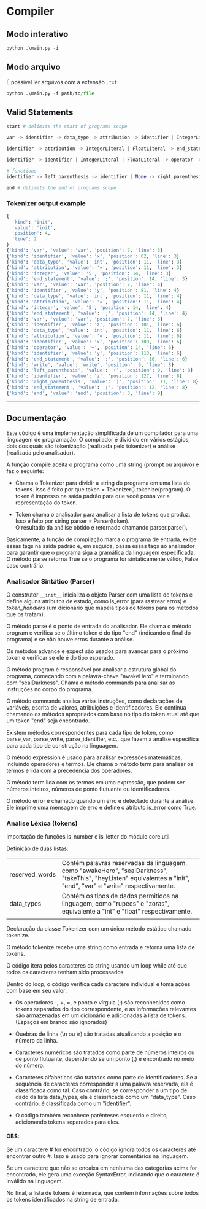 # Compiler

## Modo interativo

```python
python .\main.py -i
```

## Modo arquivo

É possível ler arquivos com a extensão `.txt`.

```python
python .\main.py -f path/to/file
```

## Valid Statements

```python
start # delimits the start of programs scope

var -> identifier -> data_type -> attribution -> identifier | IntegerLiteral | FloatLiteral -> end_statement

identifier -> attribution -> IntegerLiteral | FloatLiteral -> end_statement

identifier -> identifier | IntegerLiteral | FloatLiteral -> operator -> identifier | IntegerLiteral | FloatLiteral -> end_statement

# functions
identifier -> left_parenthesis -> identifier | None -> right_parenthesis -> end_statement

end # delimits the end of programs scope
```

### Tokenizer output example

```python
{
  'kind': 'init', 
  'value': 'init', 
  'position': 4, 
  'line': 2
}
{'kind': 'var', 'value': 'var', 'position': 7, 'line': 3}
{'kind': 'identifier', 'value': 'x', 'position': 62, 'line': 3}
{'kind': 'data_type', 'value': 'int', 'position': 11, 'line': 3}
{'kind': 'attribution', 'value': '=', 'position': 11, 'line': 3}
{'kind': 'integer', 'value': '5', 'position': 14, 'line': 3}
{'kind': 'end_statement', 'value': ';', 'position': 14, 'line': 3}
{'kind': 'var', 'value': 'var', 'position': 7, 'line': 4}
{'kind': 'identifier', 'value': 'y', 'position': 81, 'line': 4}
{'kind': 'data_type', 'value': 'int', 'position': 11, 'line': 4}
{'kind': 'attribution', 'value': '=', 'position': 11, 'line': 4}
{'kind': 'integer', 'value': '5', 'position': 14, 'line': 4}
{'kind': 'end_statement', 'value': ';', 'position': 14, 'line': 4}
{'kind': 'var', 'value': 'var', 'position': 7, 'line': 6}
{'kind': 'identifier', 'value': 'z', 'position': 101, 'line': 6}
{'kind': 'data_type', 'value': 'int', 'position': 11, 'line': 6}
{'kind': 'attribution', 'value': '=', 'position': 11, 'line': 6}
{'kind': 'identifier', 'value': 'x', 'position': 109, 'line': 6}
{'kind': 'operator', 'value': '+', 'position': 14, 'line': 6}
{'kind': 'identifier', 'value': 'y', 'position': 113, 'line': 6}
{'kind': 'end_statement', 'value': ';', 'position': 16, 'line': 6}
{'kind': 'write', 'value': 'write', 'position': 9, 'line': 8}
{'kind': 'left_parenthesis', 'value': '(', 'position': 9, 'line': 8}
{'kind': 'identifier', 'value': 'z', 'position': 127, 'line': 8}
{'kind': 'right_parenthesis', 'value': ')', 'position': 11, 'line': 8}
{'kind': 'end_statement', 'value': ';', 'position': 12, 'line': 8}
{'kind': 'end', 'value': 'end', 'position': 3, 'line': 9}
```

---

## Documentação

Este código é uma implementação simplificada de um compilador para uma linguagem de programação. O compilador é dividido em vários estágios, dois dos quais são tokenização (realizada pelo tokenizer) e  análise (realizada pelo analisador).   

A função compile aceita o programa como uma string (prompt ou arquivo) e faz o seguinte:   

- Chama o Tokenizer para dividir a string do programa em uma lista de tokens. Isso é feito por que token = Tokenizer().tokenize(program). O token é impresso na saída padrão para que você possa ver a representação do token. 

- Token chama o analisador para analisar a lista de tokens que produz. Isso é feito por string parser = Parser(token).  
O resultado da análise obtido é retornado chamando parser.parse().  

Basicamente, a função de compilação marca o programa de entrada, exibe essas tags na saída padrão e, em seguida, passa essas tags ao analisador para garantir que o programa siga a gramática da linguagem especificada. O método parse retorna True se o programa for sintaticamente válido, False caso contrário.

### Analisador Sintático (Parser)

O construtor `__init__` inicializa o objeto Parser com uma lista de tokens e define alguns atributos de estado, como is_error (para rastrear erros) e *token_handlers* (um dicionário que mapeia tipos de tokens para os métodos que os tratam).

O método parse é o ponto de entrada do analisador. Ele chama o método program e verifica se o último token é do tipo "end" (indicando o final do programa) e se não houve erros durante a análise.

Os métodos advance e expect são usados para avançar para o próximo token e verificar se ele é do tipo esperado.

O método program é responsável por analisar a estrutura global do programa, começando com a palavra-chave "awakeHero" e terminando com "sealDarkness". Chama o método commands para analisar as instruções no corpo do programa.

O método commands analisa várias instruções, como declarações de variáveis, escrita de valores, atribuições e identificadores. Ele continua chamando os métodos apropriados com base no tipo do token atual até que um token "end" seja encontrado.

Existem métodos correspondentes para cada tipo de token, como parse_var, parse_write, parse_identifier, etc., que fazem a análise específica para cada tipo de construção na linguagem.

O método expression é usado para analisar expressões matemáticas, incluindo operadores e termos. Ele chama o método term para analisar os termos e lida com a precedência dos operadores.

O método term lida com os termos em uma expressão, que podem ser números inteiros, números de ponto flutuante ou identificadores.

O método error é chamado quando um erro é detectado durante a análise. Ele imprime uma mensagem de erro e define o atributo is_error como True.

### Analise Léxica (tokens)

Importação de funções is_number e is_letter do módulo core.util.

Definição de duas listas:

|                |                                                                                                                                                                    |
| -------------- | ------------------------------------------------------------------------------------------------------------------------------------------------------------------ |
| reserved_words | Contém palavras reservadas da linguagem, como "awakeHero", "sealDarkness", "takeThis", "heyListen" equivalentes a  "init", "end", "var" e "write" respectivamente. |
| data_types     | Contém os tipos de dados permitidos na linguagem, como "rupees" e "zoras", equivalente a "int" e "float" respectivamente.                                          |
|                |                                                                                                                                                                    |

Declaração da classe Tokenizer com um único método estático chamado tokenize.

O método tokenize recebe uma string como entrada e retorna uma lista de tokens.

O código itera pelos caracteres da string usando um loop while até que todos os caracteres tenham sido processados.

Dentro do loop, o código verifica cada caractere individual e toma ações com base em seu valor:

- Os operadores -, +, =, e ponto e vírgula (;) são reconhecidos como tokens separados do tipo correspondente, e as informações relevantes são armazenadas em um dicionário e adicionadas à lista de tokens.(Espaços em branco são ignorados)

- Quebras de linha (\n ou \r) são tratadas atualizando a posição e o número da linha.

- Caracteres numéricos são tratados como parte de números inteiros ou de ponto flutuante, dependendo se um ponto (.) é encontrado no meio do número.

- Caracteres alfabéticos são tratados como parte de identificadores. Se a sequência de caracteres corresponder a uma palavra reservada, ela é classificada como tal. Caso contrário, se corresponder a um tipo de dado da lista data_types, ela é classificada como um "data_type". Caso contrário, é classificada como um "identifier".

- O código também reconhece parênteses esquerdo e direito, adicionando tokens separados para eles.


#### OBS: 

Se um caractere # for encontrado, o código ignora todos os caracteres até encontrar outro #. Isso é usado para ignorar comentários na linguagem.

Se um caractere que não se encaixa em nenhuma das categorias acima for encontrado, ele gera uma exceção SyntaxError, indicando que o caractere é inválido na linguagem.

No final, a lista de tokens é retornada, que contém informações sobre todos os tokens identificados na string de entrada.